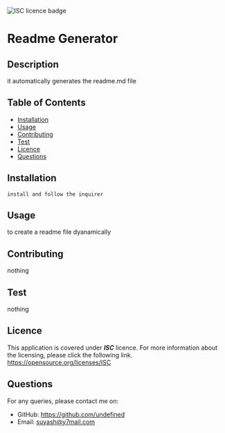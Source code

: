 ![ISC licence badge](https://img.shields.io/badge/License-ISC-blue.svg)
  
# Readme Generator 

## Description

it automatically generates the readme.md file

## Table of Contents

- [Installation](#installation)
- [Usage](#usage)
- [Contributing](#contributing)
- [Test](#test)
- [Licence](#licence)
- [Questions](#questions)

## Installation

    install and follow the inquirer

## Usage

to create a readme file dyanamically

## Contributing

nothing

## Test

nothing

## Licence

This application is covered under ***ISC*** licence. For more information about the licensing, please click the following link.     
<https://opensource.org/licenses/ISC>
  

## Questions

For any queries, please contact me on:
* GitHub: <https://github.com/undefined>
* Email: <suyash@y7mail.com>
    